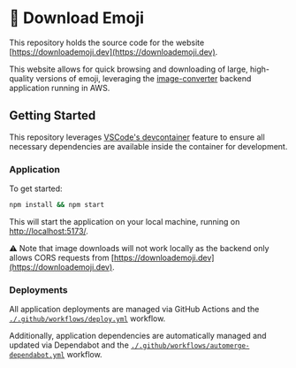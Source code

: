 # 💾 Download Emoji

This repository holds the source code for the website [https://downloademoji.dev](https://downloademoji.dev).

This website allows for quick browsing and downloading of large, high-quality versions of emoji, leveraging the [image-converter](https://github.com/xsalazar/image-converter) backend application running in AWS.

## Getting Started

This repository leverages [VSCode's devcontainer](https://code.visualstudio.com/docs/remote/containers) feature to ensure all necessary dependencies are available inside the container for development.

### Application

To get started:

```bash
npm install && npm start
```

This will start the application on your local machine, running on [http://localhost:5173/](http://localhost:5173).

⚠️ Note that image downloads will not work locally as the backend only allows CORS requests from [https://downloademoji.dev](https://downloademoji.dev).

### Deployments

All application deployments are managed via GitHub Actions and the [`./.github/workflows/deploy.yml`](./.github/workflows/deploy.yml) workflow.

Additionally, application dependencies are automatically managed and updated via Dependabot and the [`./.github/workflows/automerge-dependabot.yml`](./.github/workflows/automerge-dependabot.yml) workflow.
